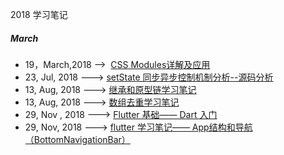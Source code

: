 2018 学习笔记 
##### March
- 19，March,2018 -->  [CSS Modules详解及应用](https://github.com/zxiaohong/2018-fe-notes/issues/1)
- 23, Jul, 2018 ---> [setState 同步异步控制机制分析--源码分析](https://github.com/zxiaohong/2018-fe-notes/issues/2)
- 13, Aug, 2018 ---> [继承和原型链学习笔记](https://github.com/zxiaohong/2018-fe-notes/issues/3)
- 13, Aug, 2018 ---> [数组去重学习笔记](https://github.com/zxiaohong/2018-fe-notes/issues/4)
- 29, Nov , 2018 ---> [Flutter 基础—— Dart 入门](https://github.com/zxiaohong/2018-fe-notes/issues/5)
- 29, Nov, 2018 ---> [flutter 学习笔记—— App结构和导航（BottomNavigationBar）](https://github.com/zxiaohong/2018-fe-notes/issues/6)
